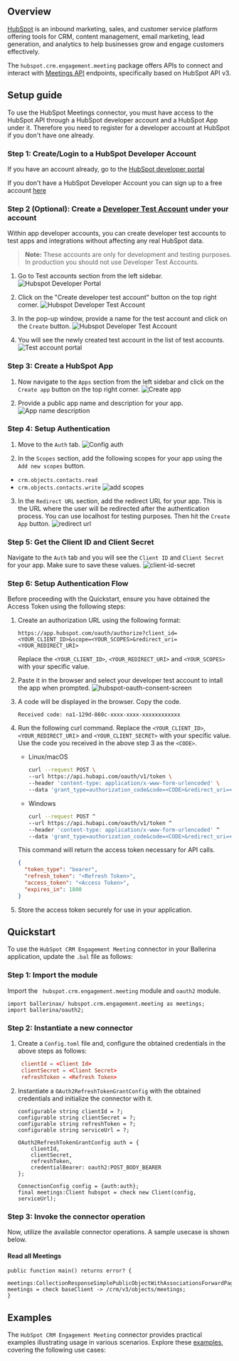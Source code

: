 ## Overview

[//]: # (TODO: Add overview mentioning the purpose of the module, supported REST API versions, and other high-level details.)
[HubSpot](https://www.hubspot.com/?hubs_content=www.hubspot.com/our-story&hubs_content-cta=null) is an inbound marketing, sales, and customer service platform offering tools for CRM, content management, email marketing, lead generation, and analytics to help businesses grow and engage customers effectively.

The `hubspot.crm.engagement.meeting` package offers APIs to connect and interact with [Meetings API](https://developers.hubspot.com/docs/reference/api/crm/engagements/meetings) endpoints, specifically based on HubSpot API v3.

## Setup guide

[//]: # (TODO: Add detailed steps to obtain credentials and configure the module.)
To use the HubSpot Meetings connector, you must have access to the HubSpot API through a HubSpot developer account and a HubSpot App under it. Therefore you need to register for a developer account at HubSpot if you don't have one already.

### Step 1: Create/Login to a HubSpot Developer Account

If you have an account already, go to the [HubSpot developer portal](https://app.hubspot.com/)

If you don't have a HubSpot Developer Account you can sign up to a free account [here](https://developers.hubspot.com/get-started)

### Step 2 (Optional): Create a [Developer Test Account](https://developers.hubspot.com/beta-docs/getting-started/account-types#developer-test-accounts) under your account

Within app developer accounts, you can create developer test accounts to test apps and integrations without affecting any real HubSpot data.

>**Note:** These accounts are only for development and testing purposes. In production you should not use Developer Test Accounts.

1. Go to Test accounts section from the left sidebar.
![Hubspot Developer Portal](../docs/setup/resources/test-account.png)

2. Click on the "Create developer test account" button on the top right corner.
![Hubspot Developer Test Account](../docs/setup/resources/create-test-account.png)

3. In the pop-up window, provide a name for the test account and click on the `Create` button.
![Hubspot Developer Test Account](../docs/setup/resources/create-account.png)

4. You will see the newly created test account in the list of test accounts.
![Test account portal](../docs/setup/resources/test-account-portal.png)

### Step 3: Create a HubSpot App

1. Now navigate to the `Apps` section from the left sidebar and click on the `Create app` button on the top right corner.
![Create app](../docs/setup/resources/create-app.png)

2. Provide a public app name and description for your app.
![App name description](../docs/setup/resources/app-name-desc.png)

### Step 4: Setup Authentication

1. Move to the `Auth` tab.
![Config auth](../docs/setup/resources/config-auth.png)

2. In the `Scopes` section, add the following scopes for your app using the `Add new scopes` button.
- `crm.objects.contacts.read`
- `crm.objects.contacts.write`
![add scopes](../docs/setup/resources/add-scopes.png)

3. In the `Redirect URL` section, add the redirect URL for your app. This is the URL where the user will be redirected after the authentication process. You can use localhost for testing purposes. Then hit the `Create App` button.
![redirect url](../docs/setup/resources/redirect-url.png)

### Step 5: Get the Client ID and Client Secret

Navigate to the `Auth` tab and you will see the `Client ID` and `Client Secret` for your app. Make sure to save these values.
![client-id-secret](../docs/setup/resources/client-id-secret.png)

### Step 6: Setup Authentication Flow

Before proceeding with the Quickstart, ensure you have obtained the Access Token using the following steps:

1. Create an authorization URL using the following format:

   ```
   https://app.hubspot.com/oauth/authorize?client_id=<YOUR_CLIENT_ID>&scope=<YOUR_SCOPES>&redirect_uri=<YOUR_REDIRECT_URI>
   ```

   Replace the `<YOUR_CLIENT_ID>`, `<YOUR_REDIRECT_URI>` and `<YOUR_SCOPES>` with your specific value.

2. Paste it in the browser and select your developer test account to intall the app when prompted.
![hubspot-oauth-consent-screen](../docs/setup/resources/hubspot-oauth-consent-screen.png)

3. A code will be displayed in the browser. Copy the code.

   ```
   Received code: na1-129d-860c-xxxx-xxxx-xxxxxxxxxxxx
   ```

4. Run the following curl command. Replace the `<YOUR_CLIENT_ID>`, `<YOUR_REDIRECT_URI`> and `<YOUR_CLIENT_SECRET>` with your specific value. Use the code you received in the above step 3 as the `<CODE>`.

   - Linux/macOS

     ```bash
     curl --request POST \
     --url https://api.hubapi.com/oauth/v1/token \
     --header 'content-type: application/x-www-form-urlencoded' \
     --data 'grant_type=authorization_code&code=<CODE>&redirect_uri=<YOUR_REDIRECT_URI>&client_id=<YOUR_CLIENT_ID>&client_secret=<YOUR_CLIENT_SECRET>'
     ```

   - Windows

     ```bash
     curl --request POST ^
     --url https://api.hubapi.com/oauth/v1/token ^
     --header 'content-type: application/x-www-form-urlencoded' ^
     --data 'grant_type=authorization_code&code=<CODE>&redirect_uri=<YOUR_REDIRECT_URI>&client_id=<YOUR_CLIENT_ID>&client_secret=<YOUR_CLIENT_SECRET>'
     ```

   This command will return the access token necessary for API calls.

   ```json
   {
     "token_type": "bearer",
     "refresh_token": "<Refresh Token>",
     "access_token": "<Access Token>",
     "expires_in": 1800
   }
   ```

5. Store the access token securely for use in your application.




## Quickstart

[//]: # (TODO: Add a quickstart guide to demonstrate a basic functionality of the module, including sample code snippets.)

To use the `HubSpot CRM Engagement Meeting` connector in your Ballerina application, update the `.bal` file as follows:

### Step 1: Import the module

Import the ` hubspot.crm.engagement.meeting` module and `oauth2` module.

```ballerina
import ballerinax/ hubspot.crm.engagement.meeting as meetings;
import ballerina/oauth2;
```

### Step 2: Instantiate a new connector

1. Create a `Config.toml` file and, configure the obtained credentials in the above steps as follows:

   ```toml
    clientId = <Client Id>
    clientSecret = <Client Secret>
    refreshToken = <Refresh Token>
   ```

2. Instantiate a `OAuth2RefreshTokenGrantConfig` with the obtained credentials and initialize the connector with it.

    ```ballerina 
    configurable string clientId = ?;
    configurable string clientSecret = ?;
    configurable string refreshToken = ?;
    configurable string serviceUrl = ?;

    OAuth2RefreshTokenGrantConfig auth = {
        clientId,
        clientSecret,
        refreshToken,
        credentialBearer: oauth2:POST_BODY_BEARER
    };

    ConnectionConfig config = {auth:auth};
    final meetings:Client hubspot = check new Client(config, serviceUrl);

    ```

### Step 3: Invoke the connector operation

Now, utilize the available connector operations. A sample usecase is shown below.

#### Read all Meetings
    
```ballerina
public function main() returns error? {
        meetings:CollectionResponseSimplePublicObjectWithAssociationsForwardPaging meetings = check baseClient -> /crm/v3/objects/meetings;
}
```


## Examples

The `HubSpot CRM Engagement Meeting` connector provides practical examples illustrating usage in various scenarios. Explore these [examples](https://github.com/module-ballerinax-hubspot.crm.engagement.meeting/tree/main/examples/), covering the following use cases:
